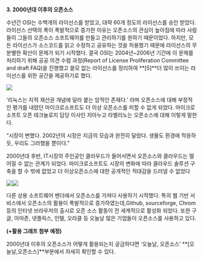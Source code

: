 **3. 2000년대 이후의 오픈소스**

수년간 OSI는 수백개의 라이선스를 받았고, 대략 60개 정도의 라이선스를 승인 받았다. 라이선스 선택의 폭이 폭발적으로 증가한 이유는 오픈소스의 관심이 높아짐에 따라 사람들이 그들의 오픈소스 소프트웨어를 만들고 관리하기를 원하기 때문이었다. 하지만, 모든 라이선스가 소스코드를 읽고 수정하고 공유하는 것을 허용했기 때문에 라이선스의 무분별한 확산이 문제가 되기 시작했다. 결국 OSI는 2004년~2006년 기간에 이 문제를 처리하기 위해 공공 의견 수렴 과정\(Report of License Proliferation Committee and draft FAQ\)을 진행했고 쓸모 없는 라이선스를 정리하여 **\[5\]**더 많이 쓰이는 라이선스를 위한 공간을 제공하기로 했다.

![](file:///C:/Users/woo10/AppData/Local/Temp/msohtmlclip1/01/clip_image002.png)



‘리눅스는 지적 재산권 개념에 달라 붙는 암적인 존재다.’ 라며 오픈소스에 대해 부정적인 평가를 내렸던 마이크로소프트도 더 이상 오픈소스를 피할 수 없게 되었다. 마이크로소프트 오픈 테크놀로지 담당 이사인 지아누고 라벨리노는 오픈소스에 대해 이렇게 말한다.

“시장이 변했다. 2002년의 시장은 지금의 모습과 완전히 달랐다. 생물도 환경에 적응하듯, 우리도 그러했을 뿐이다.”

2000년대 후반, IT시장의 주인공인 클라우드가 들어서면서 오픈소스와 클라우드는 떨어질 수 없는 관계가 되었다. 마이크로소프트도 시장의 변화에 따라 클라우드 솔루션 구축을 할 수 밖에 없었고 더 이상오픈소스에 대한 공개적인 적대감을 드러낼 수 없었다



![](file:///C:/Users/woo10/AppData/Local/Temp/msohtmlclip1/01/clip_image004.png)![](file:///C:/Users/woo10/AppData/Local/Temp/msohtmlclip1/01/clip_image006.jpg)

다른 상용 소프트웨어 벤더에서 오픈소스를 가져다 사용하기 시작했다. 특히 웹 기반 서비스에서 오픈소스의 활용이 폭발적으로 증가하였는데,Github, sourceforge, Chrom등의 인터넷 브라우저의 출시로 오픈 소스 활동이 전 세계적으로 활성화 되었다. 또한 구글, 아마존, 넷플릭스, 인텔, 오라클 등 오늘날 많은 기업들이 오픈소스를 사용하고 있다.

**\(+활용 그래프 첨부 예정\)**

2000년대 이후의 오픈소스가 어떻게 활용되는지 궁금하다면 ‘오늘날, 오픈소스’ **\[오늘날,오픈소스\]**부분에서 자세히 확인할 수 있다.

